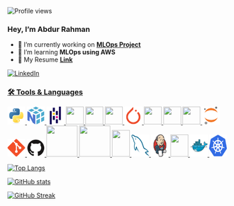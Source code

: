 <!-- Profile Views -->
<p align="left"> 
  <img src="https://komarev.com/ghpvc/?username=AbdurRahman22224&label=Profile%20views&color=0e75b6&style=flat" alt="Profile views" /> 
</p>

<!-- Intro -->
###  Hey, I’m Abdur Rahman  
- 🔭 I’m currently working on **[MLOps Project](https://github.com/AbdurRahman22224/swiggy-del-time-predn)**  
- 🌱 I’m learning **MLOps using AWS**
- 📄 My Resume **[Link](https://drive.google.com/file/d/1nU3OyKDswkuRUlH2bS6nsN6me48hRiUB/view?usp=drive_link)**

<!-- Social Icons -->
<p align="left">
  <a href="https://linkedin.com/in/AbdurRahman22224" target="blank">
    <img src="https://raw.githubusercontent.com/rahuldkjain/github-profile-readme-generator/master/src/images/icons/Social/linked-in-alt.svg" alt="LinkedIn" height="30" width="40" />
</p>

<!-- Tools & Languages -->
### 🛠 Tools & Languages
<p>
  <img src="https://raw.githubusercontent.com/devicons/devicon/master/icons/python/python-original.svg" width="40" height="40"/>
  <img src="https://raw.githubusercontent.com/devicons/devicon/master/icons/numpy/numpy-original.svg" width="40" height="40"/>
  <img src="https://raw.githubusercontent.com/devicons/devicon/master/icons/pandas/pandas-original.svg" width="40" height="40"/>
  <img src="https://upload.wikimedia.org/wikipedia/commons/8/84/Matplotlib_icon.svg" width="40" height="40"/>
  <img src="https://streamlit.io/images/brand/streamlit-mark-color.svg" width="40" height="40"/>
  <img src="https://upload.wikimedia.org/wikipedia/commons/2/2d/Tensorflow_logo.svg" width="40" height="40"/>
  <img src="https://raw.githubusercontent.com/devicons/devicon/master/icons/pytorch/pytorch-original.svg" width="40" height="40"/>
  <img src="https://upload.wikimedia.org/wikipedia/commons/a/ae/Keras_logo.svg" width="40" height="40"/>
  <img src="https://upload.wikimedia.org/wikipedia/commons/0/05/Scikit_learn_logo_small.svg" width="40" height="40"/>
  <img src="https://upload.wikimedia.org/wikipedia/commons/3/32/OpenCV_Logo_with_text_svg_version.svg" width="40" height="40"/>
  <img src="https://raw.githubusercontent.com/devicons/devicon/master/icons/jupyter/jupyter-original.svg" width="40" height="40"/>
  <img src="https://raw.githubusercontent.com/devicons/devicon/master/icons/git/git-original.svg" width="40" height="40"/>
  <img src="https://raw.githubusercontent.com/devicons/devicon/master/icons/github/github-original.svg" width="40" height="40"/>
  <img src="https://raw.githubusercontent.com/YourUsername/YourRepo/main/assets/dvc-logo.svg" width="70" height="70"/>
  <img src="https://raw.githubusercontent.com/YourUsername/YourRepo/main/assets/mlflow-logo.png" width="70" height="70"/>

  <img src="https://fastapi.tiangolo.com/img/logo-margin/logo-teal.png" width="40" height="60"/>
  <img src="https://raw.githubusercontent.com/devicons/devicon/master/icons/mysql/mysql-original.svg" width="40" height="50"/>
  <img src="https://raw.githubusercontent.com/devicons/devicon/master/icons/jenkins/jenkins-original.svg" width="40" height="50"/>
  <img src="https://upload.wikimedia.org/wikipedia/commons/9/93/Amazon_Web_Services_Logo.svg" width="40" height="50"/>
  <img src="https://raw.githubusercontent.com/devicons/devicon/master/icons/docker/docker-original.svg" width="40" height="50"/>
  <img src="https://raw.githubusercontent.com/devicons/devicon/master/icons/kubernetes/kubernetes-plain.svg" width="40" height="50"/>
</p>


<!-- Most Used Languages -->
![Top Langs](https://github-readme-stats.vercel.app/api/top-langs/?username=AbdurRahman22224&layout=compact&theme=github_dark)

<!-- GitHub Stats -->
![GitHub stats](https://github-readme-stats.vercel.app/api?username=AbdurRahman22224&show_icons=true&count_private=true&theme=github_dark)

<!-- Streak Stats -->
![GitHub Streak](https://streak-stats.demolab.com?user=AbdurRahman22224&theme=github-dark)


